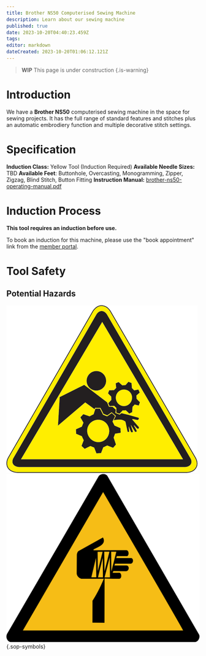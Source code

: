 ```yaml
---
title: Brother NS50 Computerised Sewing Machine
description: Learn about our sewing machine
published: true
date: 2023-10-20T04:40:23.459Z
tags: 
editor: markdown
dateCreated: 2023-10-20T01:06:12.121Z
---
```


> **WIP** This page is under construction
{.is-warning}

# Introduction

We have a **Brother NS50** computerised sewing machine in the space for sewing projects. It has the full range of standard features and stitches plus an automatic embrodiery function and multiple decorative stitch settings.

# Specification

**Induction Class:** Yellow Tool (Induction Required)
**Available Needle Sizes:** TBD
**Available Feet**: Buttonhole, Overcasting, Monogramming, Zipper, Zigzag, Blind Stitch, Button Fitting
**Instruction Manual:** [brother-ns50-operating-manual.pdf](/tools/brother-ns50-operating-manual.pdf)

# Induction Process

**This tool requires an induction before use.**

To book an induction for this machine, please use the "book appointment" link from the [member portal](https://portal.brisbanemaker.space/).

# Tool Safety

## Potential Hazards

![entrapment.png](/sops/warning-icons/entrapment.png)
![sharp_element.png](/sops/warning-icons/sharp_element.png)
{.sop-symbols}